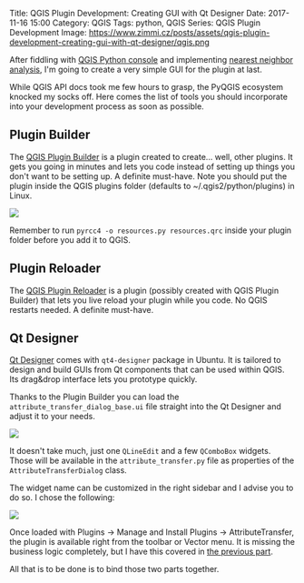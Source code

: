 Title: QGIS Plugin Development: Creating GUI with Qt Designer
Date: 2017-11-16 15:00
Category: QGIS
Tags: python, QGIS
Series: QGIS Plugin Development
Image: https://www.zimmi.cz/posts/assets/qgis-plugin-development-creating-gui-with-qt-designer/qgis.png

After fiddling with [QGIS Python console]({filename}/2017/qgis-plugin-development-using-python-console.md) and implementing [nearest neighbor analysis]({filename}../2017/qgis-plugin-development-finding-nearest-neighbors.md), I'm going to create a very simple GUI for the plugin at last.

While QGIS API docs took me few hours to grasp, the PyQGIS ecosystem knocked my socks off. Here comes the list of tools you should incorporate into your development process as soon as possible.

## Plugin Builder

The [QGIS Plugin Builder](https://plugins.qgis.org/plugins/pluginbuilder/) is a plugin created to create&hellip; well, other plugins. It gets you going in minutes and lets you code instead of setting up things you don't want to be setting up. A definite must-have. Note you should put the plugin inside the QGIS plugins folder (defaults to ~/.qgis2/python/plugins) in Linux.

<div class="text-center"><img src="{static}/assets/qgis-plugin-development-creating-gui-with-qt-designer/qgis.gif"/></div>

Remember to run `pyrcc4 -o resources.py resources.qrc` inside your plugin folder before you add it to QGIS.

## Plugin Reloader

The [QGIS Plugin Reloader](https://plugins.qgis.org/plugins/plugin_reloader/) is a plugin (possibly created with QGIS Plugin Builder) that lets you live reload your plugin while you code. No QGIS restarts needed. A definite must-have.

## Qt Designer

[Qt Designer](https://www.qt.io/qt-features-libraries-apis-tools-and-ide/) comes with `qt4-designer` package in Ubuntu. It is tailored to design and build GUIs from Qt components that can be used within QGIS. Its drag&drop interface lets you prototype quickly.

Thanks to the Plugin Builder you can load the `attribute_transfer_dialog_base.ui` file straight into the Qt Designer and adjust it to your needs.

<div class="text-center"><img src="{static}/assets/qgis-plugin-development-creating-gui-with-qt-designer/qt.gif"/></div>

It doesn't take much, just one `QLineEdit` and a few `QComboBox` widgets. Those will be available in the `attribute_transfer.py` file as properties of the `AttributeTransferDialog` class.

The widget name can be customized in the right sidebar and I advise you to do so. I chose the following:

<div class="text-center"><img src="{static}/assets/qgis-plugin-development-creating-gui-with-qt-designer/qt.png"/></div>

Once loaded with Plugins -> Manage and Install Plugins -> AttributeTransfer, the plugin is available right from the toolbar or Vector menu. It is missing the business logic completely, but I have this covered in [the previous part]({filename}../2017/qgis-plugin-development-finding-nearest-neighbors.md).

All that is to be done is to bind those two parts together.
